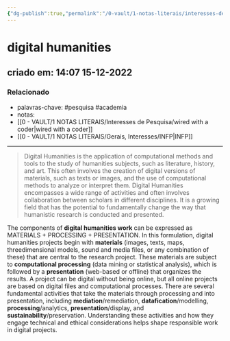 ```yaml
---
{"dg-publish":true,"permalink":"/0-vault/1-notas-literais/interesses-de-pesquisa/digital-humanities/","tags":["pesquisa","academia"],"dgHomeLink":true,"dgShowLocalGraph":true,"dgShowFileTree":true,"dgEnableSearch":true}
---
```


# digital humanities
## criado em: 14:07 15-12-2022

### Relacionado
- palavras-chave: #pesquisa #academia 
- notas: 
- [[0 - VAULT/1 NOTAS LITERAIS/Interesses de Pesquisa/wired with a coder\|wired with a coder]]
- [[0 - VAULT/1 NOTAS LITERAIS/Gerais, Interesses/INFP\|INFP]]
---
>Digital Humanities is the application of computational methods and tools to the study of humanities subjects, such as literature, history, and art. This often involves the creation of digital versions of materials, such as texts or images, and the use of computational methods to analyze or interpret them. Digital Humanities encompasses a wide range of activities and often involves collaboration between scholars in different disciplines. It is a growing field that has the potential to fundamentally change the way that humanistic research is conducted and presented.

The components of **digital humanities work** can be expressed as MATERIALS + PROCESSING + PRESENTATION. In this formulation, digital humanities projects begin with **materials** (images, texts, maps, threedimensional models, sound and media files, or any combination of these) that are central to the research project. These materials are subject to **computational processing** (data mining or statistical analysis), which is followed by a **presentation** (web-based or offline) that organizes the results. A project can be digital without being online, but all online projects are based on digital files and computational processes. There are several fundamental activities that take the materials through processing and into presentation, including **mediation**/remediation, **datafication**/modelling, **processing**/analytics, **presentation**/display, and **sustainability**/preservation. Understanding these activities and how they engage technical and ethical considerations helps shape responsible work in digital projects.